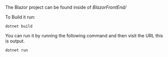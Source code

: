 The Blazor project can be found inside of *BlazorFrontEnd/*

To Build it run:

```
dotnet build
```

You can run it by running the following command and then visit the URL this is output. 

```
dotnet run
```